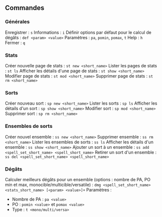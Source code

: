 ## Commandes

### Générales

Enregistrer : `s`
Informations : `i`
Définir options par défaut pour le calcul de dégâts : `def <param> <value>`
Paramètres : `pa`, `pomin`, `pomax`, `t`
Help : `h`
Fermer : `q`

### Stats

Créer nouvelle page de stats : `st new <short_name>`
Lister les pages de stats : `st ls`
Afficher les détails d'une page de stats : `st show <short_name>`
Modifier page de stats : `st mod <short_name>`
Supprimer page de stats : `st rm <short_name>`

### Sorts

Créer nouveau sort : `sp new <short_name>`
Lister les sorts : `sp ls`
Afficher les détails d'un sort : `sp show <short_name>`
Modifier sort : `sp mod <short_name>`
Supprimer sort : `sp rm <short_name>`

### Ensembles de sorts

Créer nouvel ensemble : `ss new <short_name>`
Supprimer ensemble : `ss rm <short_name>`
Lister les ensembles de sorts : `ss ls`
Afficher les détails d'un ensemble : `ss show <short_name>`
Ajouter un sort à un ensemble : `ss add <spell_set_short_name> <spell_short_name>`
Retirer un sort d'un ensemble : `ss del <spell_set_short_name> <spell_short_name>`

### Dégâts

Calculer meilleurs dégâts pour un ensemble (options : nombre de PA, PO min et max, monocible/multicible/versatile) : `dmg <spell_set_short_name> <stats_short_name> [<param> <value>]+`
Paramètres :
 - Nombre de PA : `pa <value>`
 - PO : `pomin <value>` et `pomax <value>`
 - Type : `t <mono/multi/versa>`